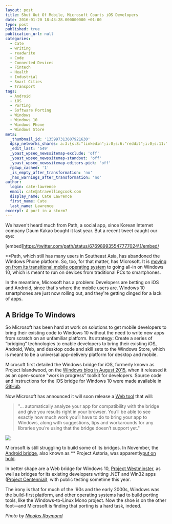 ```yaml
---
layout: post
title: Shut Out Of Mobile, Microsoft Courts iOS Developers
date: 2016-01-20 18:43:28.000000000 +01:00
type: post
published: true
publication_url: null
categories:
  - Cate
  - writing
  - readwrite
  - Code
  - Connected Devices
  - Fintech
  - Health
  - Industrial
  - Smart Cities
  - Transport
tags:
  - Android
  - iOS
  - Porting
  - Software Porting
  - Windows
  - Windows 10
  - Windows Phone
  - Windows Store
meta:
  _thumbnail_id: '135997313607921630'
  dpsp_networks_shares: a:3:{s:8:"linkedin";i:0;s:6:"reddit";i:0;s:11:"google-plus";i:0;}
  _edit_last: '549'
  _yoast_wpseo_newssitemap-exclude: 'off'
  _yoast_wpseo_newssitemap-standout: 'off'
  _yoast_wpseo_newssitemap-editors-pick: 'off'
  rp4wp_cached: '1'
  _is_empty_after_transformation: 'no'
  _has_warnings_after_transformation: 'no'
author:
  login: cate-lawrence
  email: cate@atravellingcook.com
  display_name: Cate Lawrence
  first_name: Cate
  last_name: Lawrence
excerpt: A port in a storm?
---
```

We haven't heard much from Path, a social app, since Korean Internet
company Daum Kakao bought it last year. But a recent tweet caught our
eye:

\[embed\]https://twitter.com/path/status/676989935547777024\[/embed/

**Path, which still has many users in Southeast Asia, has abandoned the
Windows Phone platform. So, too, for that matter, has Microsoft. It is
[moving on from its transitional mobile operating
system](https://www.theverge.com/2015/7/8/8913365/microsoft-lumia-windows-phones-strategy-2015)
to going all-in on Windows 10, which is meant to run on devices from
traditional PCs to smartphones.

In the meantime, Microsoft has a problem: Developers are betting on iOS
and Android, since that's where the mobile users are. Windows 10
smartphones are just now rolling out, and they're getting dinged for a
lack of apps.

A Bridge To Windows
-------------------

So Microsoft has been hard at work on solutions to get mobile developers
to bring their existing code to Windows 10 without the need to write new
apps from scratch on an unfamiliar platform. Its strategy: Create a
series of “bridging” technologies to enable developers to bring their
existing iOS, Android, Web, and desktop code and skill sets to the
Windows Store, which is meant to be a universal app-delivery platform
for desktop and mobile.

Microsoft first detailed the Windows bridge for iOS, formerly known as
Project Islandwood, on the [Windows blog in August
2015](https://blogs.windows.com/buildingapps/2015/08/06/open-sourcing-the-windows-bridge-for-ios/),
when it released it as an open-source "work in progress" toolkit for
developers. Source code and instructions for the iOS bridge for Windows
10 were made available in
[GitHub](https://github.com/Microsoft/WinObjC).

Now Microsoft has announced it will soon release a [Web
tool](https://dev.windows.com/en-us/bridges/ios/app-submission) that
will:

> "... automatically analyze your app for compatibility with the bridge
> and give you results right in your browser. You’ll be able to see
> exactly how much work you’ll have to do to bring your app to Windows,
> along with suggestions, tips and workarounds for any libraries you’re
> using that the bridge doesn’t support yet."

![](rw-import/MTM1OTcyMzc0MzQzMzU3NzE0.png)

Microsoft is still struggling to build some of its bridges. In November,
the [Android
bridge](https://tempest.saymedia.com/Microsoft%20also%20developed%20a%20Web%20bridge%20for%20Windows%2010%20(%22Westminster%22)%20and%20is%20working%20on%20a%20bridge%20to%20help%20developers%20package%20and%20publish%20existing%20.NET%20and%20Win32%20apps%20to%20the%20Windows%20Store%20(%22Centennial%22).%20Microsoft%20partner%20Mobilize.Net%20also%20developed%20a%20bridge%20to%20help%20Windows%20Phone%20Silverlight%20apps%20to%20the%20Universal%20Web%20Apps%20platform.),
also known as ** Project Astoria, was apparently[put on
hold](https://www.gsmarena.com/microsoft_confirms_that_android_app_support_in_windows_10_is_on_hold-news-15053.php).

In better shape are a Web bridge for Windows 10, [Project
Westminster](https://blogs.windows.com/buildingapps/2015/07/06/project-westminster-in-a-nutshell/),
as well as bridges for its existing developers writing .NET and Win32
apps ([Project
Centennial](https://blogs.windows.com/buildingapps/2015/08/06/open-sourcing-the-windows-bridge-for-ios/)),
with public testing sometime this year.

The irony is that for much of the '90s and the early 2000s, Windows was
the build-first platform, and other operating systems had to build
porting tools, like the Windows-to-Linux Mono project. Now the shoe is
on the other foot—and Microsoft is finding that porting is a hard task,
indeed.

*Photo by [Nicolas
Raymond](https://freestock.ca/wishing_well_%e2%98%85_g103-golden_love_bridge__hdr_%e2%98%85_p5040.html)*

